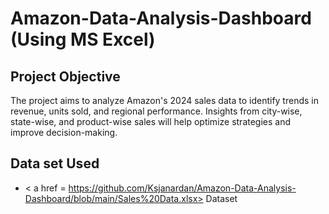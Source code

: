 # Amazon-Data-Analysis-Dashboard (Using MS Excel)
## Project Objective
The project aims to analyze Amazon's 2024 sales data to identify trends in revenue, units sold, and regional performance. Insights from city-wise, state-wise, and product-wise sales will help optimize strategies and improve decision-making.
## Data set Used
- < a href = https://github.com/Ksjanardan/Amazon-Data-Analysis-Dashboard/blob/main/Sales%20Data.xlsx> Dataset </a>
